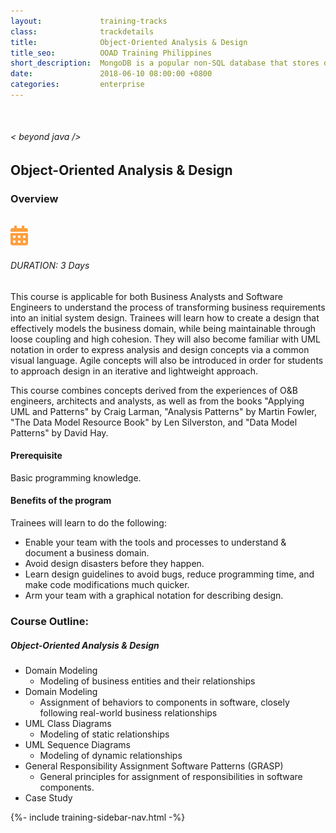 ```yaml
---
layout:             training-tracks
class:              trackdetails
title:              Object-Oriented Analysis & Design
title_seo:          OOAD Training Philippines
short_description:  MongoDB is a popular non-SQL database that stores data as JSON-like documents.
date:               2018-06-10 08:00:00 +0800
categories:         enterprise
---
```

<div class="section-content">
    <div class="container-fluid auto-1110">
        <div class="row">
            <div class="col">
                <div class="panel-content">
                    <div class="title-section">
                        <img src="{{ "assets/img/title-software.png" | relative_url }}" alt="">
                        <div class="title">
                            <h6>
                                < beyond java />
                            </h6>
                            <h2>Object-Oriented Analysis & Design</h2>
                        </div>
                    </div>
                    <div class="row" data-sticky-container>
                        <div class="track-panel">
                            <div class="track-content">
                                <section id="overview">
                                    <h3>Overview</h3>
                                    <img class="mb30 img-fluid" src="{{ "assets/img/java-course-cover.jpg" | relative_url }}" alt="">
                                    <div class="track-details">
                                        <div class="details mr40">
                                            <img src="/assets/img/ico-calendar.svg" alt="">
                                            <h6>DURATION: 3 Days</h6>
                                        </div>
                                    </div>
                                    <p>This course is applicable for both Business Analysts and Software Engineers to understand the process of transforming business requirements into an initial system design. Trainees will learn how to create a design that effectively models the business domain, while being maintainable through loose coupling and high cohesion. They will also become familiar with UML notation in order to express analysis and design concepts via a common visual language. Agile concepts will also be introduced in order for students to approach design in an iterative and lightweight approach.</p>
                                    <p>This course combines concepts derived from the experiences of O&B engineers, architects and analysts, as well as from the books "Applying UML and Patterns" by Craig Larman, "Analysis Patterns" by Martin Fowler, "The Data Model Resource Book" by Len Silverston, and "Data Model Patterns" by David Hay.</p>
                                    <h4>Prerequisite</h4>
                                    <p>Basic programming knowledge.</p>
                                    <h4>Benefits of the program</h4>
                                    <p>Trainees will learn to do the following:</p>
                                    <ul>
                                    <li>Enable your team with the tools and processes to understand &amp; document a business domain.</li>
                                    <li>Avoid design disasters before they happen.</li>
                                    <li>Learn design guidelines to avoid bugs, reduce programming time, and make code modifications much quicker.</li>
                                    <li>Arm your team with a graphical notation for describing design.</li>
                                    </ul>
                                </section>
                                <section id="topic-outline">
                                    <h3>
                                        Course Outline:
                                    </h3>
                                    <h5 class="course-title">Object-Oriented Analysis & Design</h5>
                                    <ul>
                                    <li>Domain Modeling
                                    <ul>
                                    <li>Modeling of business entities and their relationships</li>
                                    </ul>
                                    </li>
                                    <li>Domain Modeling
                                    <ul>
                                    <li>Assignment of behaviors to components in software, closely following real-world business relationships</li>
                                    </ul>
                                    </li>
                                    <li>UML Class Diagrams
                                    <ul>
                                    <li>Modeling of static relationships</li>
                                    </ul>
                                    </li>
                                    <li>UML Sequence Diagrams
                                    <ul>
                                    <li>Modeling of dynamic relationships</li>
                                    </ul>
                                    </li>
                                    <li>General Responsibility Assignment Software Patterns (GRASP)
                                    <ul>
                                    <li>General principles for assignment of responsibilities in software components.</li>
                                    </ul>
                                    </li>
                                    <li>Case Study</li>
                                    </ul>
                                </section>
                                <!-- <section>
                                    <h3>
                                        Related Course:
                                    </h3>
                                    <ul class="course-outline">
                                    <li>Enterprise Integration with Spring Training</li>
                                    <li>Core Spring Training</li>
                                    </ul>
                                </section> -->
                                <!-- <section id="faq">
                                    <h3>Frequently Asked Questions</h3>
                                    <div class="faq-list" id="accordion">
                                        <a class="faq-card">
                                            <div class="faq-header collapsed" id="heading-1" data-toggle="collapse" data-target="#collapse-1" aria-expanded="true" aria-controls="collapse-1">
                                                <h4 class="title">
                                                    What are the prerequisites needed before I take this training track?
                                                </h4>
                                                <img src="{{ "assets/img/ico-chevron-down.svg" | relative_url }}" alt="" class="ico">
                                            </div>
                                            <div id="collapse-1" class="collapse faq-body" aria-labelledby="heading-1" data-parent="#accordion">
                                                <div class="content">
                                                    <p>
                                                        None.
                                                    </p>
                                                </div>
                                            </div>
                                        </a>
                                        <a class="faq-card">
                                            <div class="faq-header collapsed" id="heading-2" data-toggle="collapse" aria-expanded="false" data-target="#collapse-2" aria-controls="collapse-2">
                                                <h4 class="title">
                                                    What skills should I expect to possess at the end of the course?
                                                </h4>
                                                <img src="{{ "assets/img/ico-chevron-down.svg" | relative_url }}" alt="" class="ico">
                                            </div>
                                            <div id="collapse-2" class="collapse faq-body" aria-labelledby="heading-2" data-parent="#accordion">
                                                <div class="content">
                                                    <p>
                                                       Learn basic installation and creating creating databases and collections.
                                                    </p>
                                                </div>
                                            </div>
                                        </a>
                                    </div>
                                </section> -->
                            </div>
                            {%- include training-sidebar-nav.html -%}
                        </div>
                    </div>
                </div>
            </div>
        </div>
    </div>
</div>